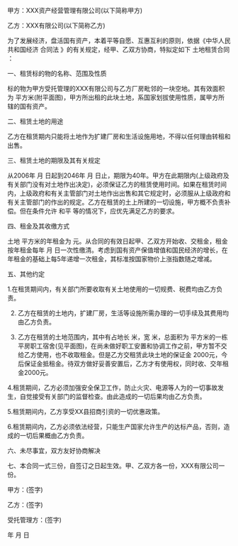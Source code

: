 
 


甲方：XXX资产经营管理有限公司(以下简称甲方)


乙方：XXX有限公司(以下简称乙方)


为了发展经济，盘活国有资产，本着平等自愿、互惠互利的原则，依据《中华人民共和国经济
合同法
》的有关规定，经甲、乙双方协商，特拟定如下
土地租赁合同
：


一、租赁标的物的名称、范围及性质


标的物为甲方受托管理的XXX有限公司与乙方厂房毗邻的一块空地。其有效面积为 平方米(附平面图)，甲方所出租的此块土地，系国家划拔使用性质，属甲方所辖的国有资产。


二、租赁土地的用途


乙方在租赁期内只能将土地作为扩建厂房和生活设施用地，不得以任何理由转租和出售。


三、租赁土地的期限及其有关规定


从2006年 月 日起到2046年 月 日止，期限为40年。甲方在此期限内(上级政府及有关部门没有对土地作出决定)，必须保证乙方的租赁使用时间。如果在租赁时间内，上级政府和有关主管部门对土地作出出售和其它规定时，必须服从上级政府和有关主管部门的作出的规定。乙方在租赁的土上所建的一切设施，甲方概不负责补偿。但在条件允许
和平
等的情况下，应优先满足乙方的要求。


四、租金及其收缴方式


土地 平方米的年租金为 元。从合同的有效日起甲、乙双方开始收、交租金，租金按年租金每年 月 日一次性缴清。考虑到国有资产保值增值和国民经济的增长，在年租金的基础上每5年递增一次租金，其标准按国家物价上涨指数随之增减。


五、其他约定


1.在租赁期间内，有关部门所要收取有关土地使用的一切规费、税费均由乙方负责。


2. 乙方在租赁的土地内，扩建厂房，生活等设施所需办理的一切手续及其费用均由乙方负责。


3. 乙方在租赁的土地范围内，其中有占地长 米，宽 米，总面积为 平方米的一栋平房职工宿舍(见平面图)，在尚未做好职工安置和协调工作之前，甲方暂不交给乙方使用，也不收取租金。但是乙方交租赁此块土地的保证金 2000元，今后保证金抵租金。待双方做好妥善安置后，乙方才有使用权，同时收、交年租金2000元。


4.租赁期间，乙方必须加强安全保卫工作，防止火灾、电源等人为的一切事故发生，自觉接受有关部门的监督检查。由此造成的一切后果均由乙方负责。


5.租赁期间内，乙方享受XX县招商引资的一切优惠政策。


6.租赁期间内，乙方必须依法经营，只能生产国家允许生产的达标产品，否则，造成的一切后果概由乙方负责。


六、未尽事宜，双方友好协商解决


七、本合同一式三份，自签订之日起生效。甲、乙双方各一份，XXX有限公司一份。


甲方：(签字)


乙方：(签字)


受托管理方：(签字)


年 月 日
 


 

 
 
 
 
 
  


  
 

  


  


  
 
 
 
 

